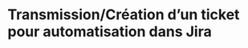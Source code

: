 
# Transmission/Création d’un ticket pour automatisation dans Jira

<!--stackedit_data:
eyJoaXN0b3J5IjpbMTk5NDU2MDU1XX0=
-->